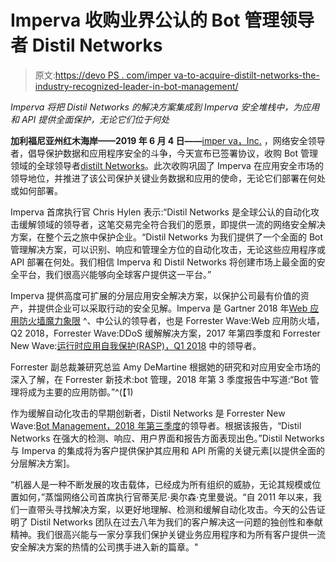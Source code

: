 # Imperva 收购业界公认的 Bot 管理领导者 Distil Networks

> 原文:[https://devo PS . com/imper va-to-acquire-distilt-networks-the-industry-recognized-leader-in-bot-management/](https://devops.com/imperva-to-acquire-distil-networks-the-industry-recognized-leader-in-bot-management/)

*Imperva 将把 Distil Networks 的解决方案集成到 Imperva 安全堆栈中，为应用和 API 提供全面保护，无论它们位于何处*

**加利福尼亚州红木海岸——2019 年 6 月 4 日——**[imper va，Inc.](https://www.imperva.com/) ，网络安全领导者，倡导保护数据和应用程序安全的斗争，今天宣布已签署协议，收购 Bot 管理领域的全球领导者[distilt Networks](https://www.distilnetworks.com/)。此次收购巩固了 Imperva 在应用安全市场的领导地位，并推进了该公司保护关键业务数据和应用的使命，无论它们部署在何处或如何部署。

Imperva 首席执行官 Chris Hylen 表示:“Distil Networks 是全球公认的自动化攻击缓解领域的领导者，这笔交易完全符合我们的愿景，即提供一流的网络安全解决方案，在整个云之旅中保护企业。“Distil Networks 为我们提供了一个全面的 Bot 管理解决方案，可以识别、响应和管理全方位的自动化攻击，无论这些应用程序或 API 部署在何处。我们相信 Imperva 和 Distil Networks 将创建市场上最全面的安全平台，我们很高兴能够向全球客户提供这一平台。”

Imperva 提供高度可扩展的分层应用安全解决方案，以保护公司最有价值的资产，并提供企业可以采取行动的安全见解。Imperva 是 Gartner 2018 年[Web 应用防火墙魔力象限](https://www.imperva.com/resources/resource-library/reports/magic-quadrant-for-web-application-firewalls/) ^、中公认的领导者，也是 Forrester Wave:Web 应用防火墙，Q2 2018，Forrester Wave:DDoS 缓解解决方案，2017 年第四季度和 Forrester New Wave:[运行时应用自我保护(RASP)，Q1 2018](https://www.imperva.com/resources/resource-library/reports/the-forrester-new-wave-runtime-application-self-protection-q1-2018/) 中的领导者。

Forrester 副总裁兼研究总监 Amy DeMartine 根据她的研究和对应用安全市场的深入了解，在 Forrester 新技术:bot 管理，2018 年第 3 季度报告中写道:“Bot 管理将成为主要的应用防御。”^(【1)

作为缓解自动化攻击的早期创新者，Distil Networks 是 Forrester New Wave:[Bot Management，2018 年第三季度](https://www.distilnetworks.com/forrester-wave/)的领导者。根据该报告，“Distil Networks 在强大的检测、响应、用户界面和报告方面表现出色。”Distil Networks 与 Imperva 的集成将为客户提供保护其应用和 API 所需的关键元素[以提供全面的分层解决方案]。

“机器人是一种不断发展的攻击载体，已经成为所有组织的威胁，无论其规模或位置如何，”蒸馏网络公司首席执行官蒂芙尼·奥尔森·克里曼说。“自 2011 年以来，我们一直带头寻找解决方案，以更好地理解、检测和缓解自动化攻击。今天的公告证明了 Distil Networks 团队在过去八年为我们的客户解决这一问题的独创性和奉献精神。我们很高兴能与一家分享我们保护关键业务应用程序和为所有客户提供一流安全解决方案的热情的公司携手进入新的篇章。"